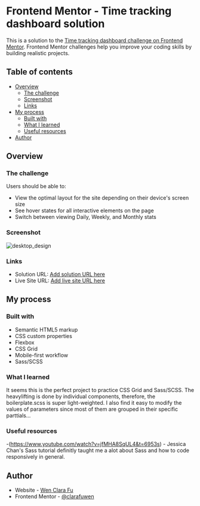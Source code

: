 # Frontend Mentor - Time tracking dashboard solution

This is a solution to the [Time tracking dashboard challenge on Frontend Mentor](https://www.frontendmentor.io/challenges/time-tracking-dashboard-UIQ7167Jw). Frontend Mentor challenges help you improve your coding skills by building realistic projects.

## Table of contents

- [Overview](#overview)
  - [The challenge](#the-challenge)
  - [Screenshot](#screenshot)
  - [Links](#links)
- [My process](#my-process)
  - [Built with](#built-with)
  - [What I learned](#what-i-learned)
  - [Useful resources](#useful-resources)
- [Author](#author)

## Overview

### The challenge

Users should be able to:

- View the optimal layout for the site depending on their device's screen size
- See hover states for all interactive elements on the page
- Switch between viewing Daily, Weekly, and Monthly stats

### Screenshot

![desktop_design]("/design/desktop-design.jpg")

### Links

- Solution URL: [Add solution URL here](https://your-solution-url.com)
- Live Site URL: [Add live site URL here](https://your-live-site-url.com)

## My process

### Built with

- Semantic HTML5 markup
- CSS custom properties
- Flexbox
- CSS Grid
- Mobile-first workflow
- Sass/SCSS

### What I learned

It seems this is the perfect project to practice CSS Grid and Sass/SCSS. The heavylifting is done by individual components, therefore, the boilerplate.scss is super light-weighted. I also find it easy to modify the values of parameters since most of them are grouped in their specific parttials...

### Useful resources

-(https://www.youtube.com/watch?v=jfMHA8SqUL4&t=6953s) - Jessica Chan's Sass tutorial definitly taught me a alot about Sass and how to code responsively in general.

## Author

- Website - [Wen Clara Fu](https://www.your-site.com)
- Frontend Mentor - [@clarafuwen](https://www.frontendmentor.io/profile/clarafuwen)
